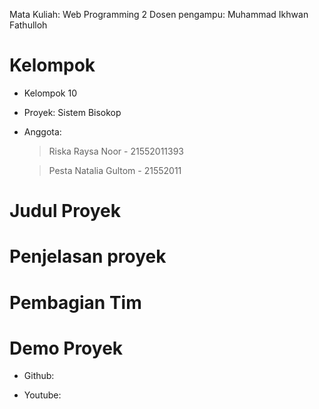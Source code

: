 Mata Kuliah: Web Programming 2
Dosen pengampu: Muhammad Ikhwan Fathulloh


# Kelompok
- Kelompok 10
- Proyek: Sistem Bisokop
- Anggota:
  > Riska Raysa Noor - 21552011393
  
  > Pesta Natalia Gultom - 21552011

# Judul Proyek

# Penjelasan proyek

# Pembagian Tim

# Demo Proyek
- Github:
  
- Youtube: 

